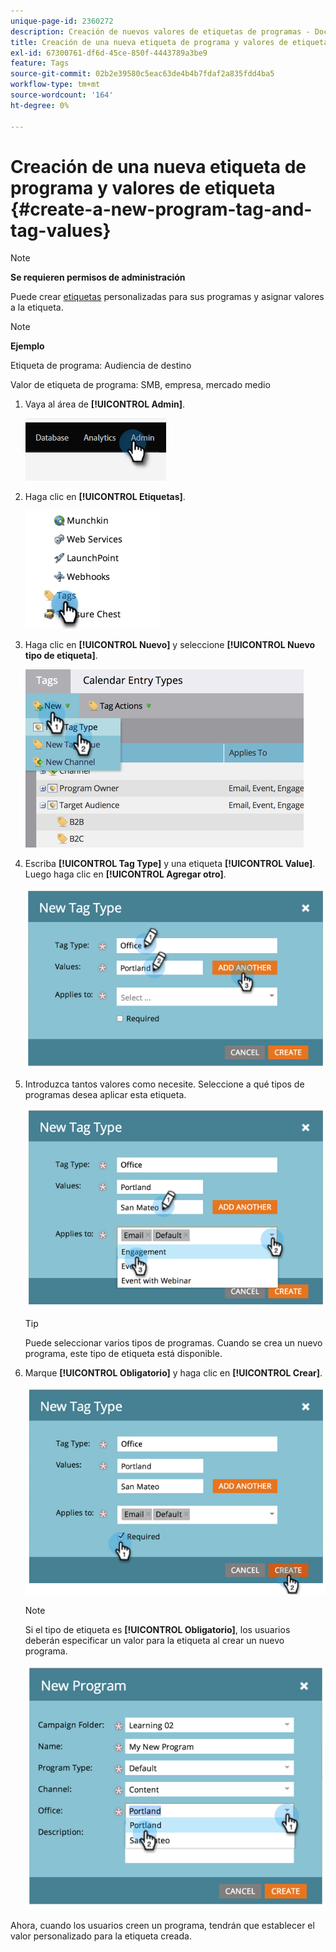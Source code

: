 ```yaml
---
unique-page-id: 2360272
description: Creación de nuevos valores de etiquetas de programas - Documentos de Marketo - Documentación del producto
title: Creación de una nueva etiqueta de programa y valores de etiqueta
exl-id: 67300761-df6d-45ce-850f-4443789a3be9
feature: Tags
source-git-commit: 02b2e39580c5eac63de4b4b7fdaf2a835fdd4ba5
workflow-type: tm+mt
source-wordcount: '164'
ht-degree: 0%

---
```


# Creación de una nueva etiqueta de programa y valores de etiqueta {#create-a-new-program-tag-and-tag-values}

>[!NOTE]
>
>**Se requieren permisos de administración**

Puede crear [etiquetas](/help/marketo/product-docs/core-marketo-concepts/programs/working-with-programs/understanding-tags.md) personalizadas para sus programas y asignar valores a la etiqueta.

>[!NOTE]
>
>**Ejemplo**
>
>Etiqueta de programa: Audiencia de destino
>
>Valor de etiqueta de programa: SMB, empresa, mercado medio

1. Vaya al área de **[!UICONTROL Admin]**.

   ![](assets/create-a-new-program-tag-and-tag-values-1.png)

1. Haga clic en **[!UICONTROL Etiquetas]**.

   ![](assets/create-a-new-program-tag-and-tag-values-2.png)

1. Haga clic en **[!UICONTROL Nuevo]** y seleccione **[!UICONTROL Nuevo tipo de etiqueta]**.

   ![](assets/create-a-new-program-tag-and-tag-values-3.png)

1. Escriba **[!UICONTROL Tag Type]** y una etiqueta **[!UICONTROL Value]**. Luego haga clic en **[!UICONTROL Agregar otro]**.

   ![](assets/create-a-new-program-tag-and-tag-values-4.png)

1. Introduzca tantos valores como necesite. Seleccione a qué tipos de programas desea aplicar esta etiqueta.

   ![](assets/create-a-new-program-tag-and-tag-values-5.png)

   >[!TIP]
   >
   >Puede seleccionar varios tipos de programas. Cuando se crea un nuevo programa, este tipo de etiqueta está disponible.

1. Marque **[!UICONTROL Obligatorio]** y haga clic en **[!UICONTROL Crear]**.

   ![](assets/create-a-new-program-tag-and-tag-values-6.png)

   >[!NOTE]
   >
   >Si el tipo de etiqueta es **[!UICONTROL Obligatorio]**, los usuarios deberán especificar un valor para la etiqueta al crear un nuevo programa.

   ![](assets/create-a-new-program-tag-and-tag-values-7.png)

Ahora, cuando los usuarios creen un programa, tendrán que establecer el valor personalizado para la etiqueta creada.

